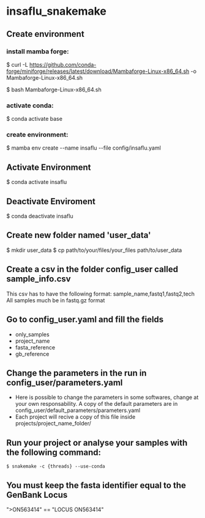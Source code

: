 # insaflu_snakemake

## Create environment 

### install mamba forge:
    
   $ curl -L https://github.com/conda-forge/miniforge/releases/latest/download/Mambaforge-Linux-x86_64.sh -o Mambaforge-Linux-x86_64.sh
    
   $ bash Mambaforge-Linux-x86_64.sh

### activate conda:
    
   $ conda activate base

### create environment:
    
   $ mamba env create --name insaflu --file config/insaflu.yaml

## Activate Environment 
   $ conda activate insaflu

## Deactivate Enviroment
   $ conda deactivate insaflu

## Create new folder named 'user_data'
   $ mkdir user_data
   $ cp path/to/your/files/your_files path/to/user_data
## Create a csv in the folder config_user called sample_info.csv
 This csv has to have the following format: sample_name,fastq1,fastq2,tech
 All samples much be in fastq.gz format
## Go to config_user.yaml and fill the fields
 - only_samples
 - project_name
 - fasta_reference
 - gb_reference

## Change the parameters in the run in config_user/parameters.yaml
   - Here is possible to change the parameters in some softwares, change at your own responsability. A copy of the default parameters are in config_user/default_parameters/parameters.yaml
   - Each project will recive a copy of this file inside projects/project_name_folder/

## Run your project or analyse your samples with the following command:
   `$ snakemake -c {threads} --use-conda`

## You must keep the fasta identifier equal to the GenBank Locus
">ON563414" == "LOCUS       ON563414"